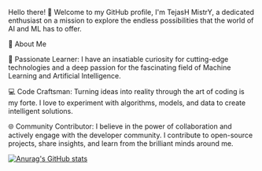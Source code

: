 Hello there! 👋 Welcome to my GitHub profile, I'm TejasH MistrY, a dedicated enthusiast on a mission to explore the endless possibilities that the world of AI and ML has to offer.

🚀 About Me

🧠 Passionate Learner: I have an insatiable curiosity for cutting-edge technologies and a deep passion for the fascinating field of Machine Learning and Artificial Intelligence.

💻 Code Craftsman: Turning ideas into reality through the art of coding is my forte. I love to experiment with algorithms, models, and data to create intelligent solutions.

🌐 Community Contributor: I believe in the power of collaboration and actively engage with the developer community. I contribute to open-source projects, share insights, and learn from the brilliant minds around me.

[![Anurag's GitHub stats](https://github-readme-stats.vercel.app/api?username=mistrytejasm)](https://github.com/mistrytejasm/github-readme-stats)
